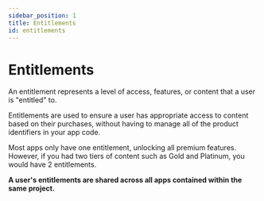 ```yaml
---
sidebar_position: 1
title: Entitlements
id: entitlements
---
```


# Entitlements

An entitlement represents a level of access, features, or content that a user is "entitled" to.

Entitlements are used to ensure a user has appropriate access to content based on their purchases, without having to manage all of the product identifiers in your app code.

Most apps only have one entitlement, unlocking all premium features. However, if you had two tiers of content such as Gold and Platinum, you would have 2 entitlements.

**A user's entitlements are shared across all apps contained within the same project.**


